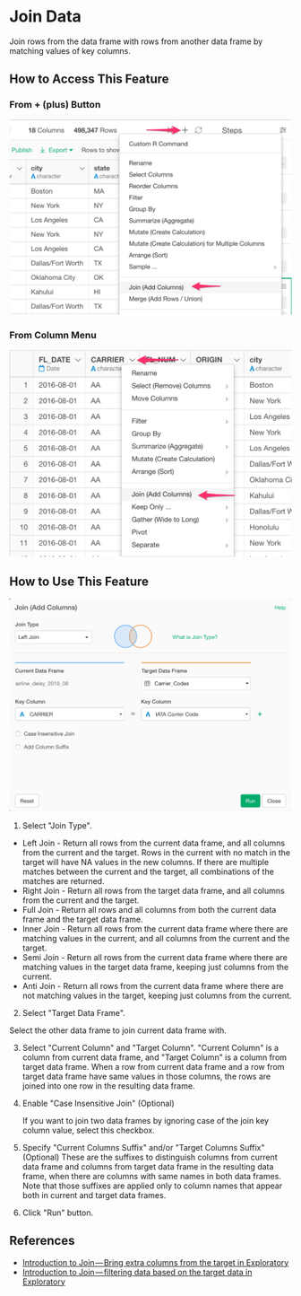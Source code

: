 # Join Data

Join rows from the data frame with rows from another data frame by matching values of key columns.

## How to Access This Feature

### From + (plus) Button
![](images/command-join-df-menu.png)

### From Column Menu

![](images/command-join-column-menu.png)

## How to Use This Feature

![](images/join.png)

1. Select "Join Type".

  * Left Join - Return all rows from the current data frame, and all columns from the current and the target. Rows in the current with no match in the target will have NA values in the new columns. If there are multiple matches between the current and the target, all combinations of the matches are returned.
  * Right Join - Return all rows from the target data frame, and all columns from the current and the target.
  * Full Join - Return all rows and all columns from both the current data frame and the target data frame.
  * Inner Join - Return all rows from the current data frame where there are matching values in the current, and all columns from the current and the target.
  * Semi Join - Return all rows from the current data frame where there are matching values in the target data frame, keeping just columns from the current.
  * Anti Join - Return all rows from the current data frame where there are not matching values in the target, keeping just columns from the current.

2. Select "Target Data Frame".

  Select the other data frame to join current data frame with.

3. Select "Current Column" and "Target Column".
  "Current Column" is a column from current data frame, and "Target Column" is a column from target data frame. When a row from current data frame and a row from target data frame have same values in those columns, the rows are joined into one row in the resulting data frame.

4. Enable "Case Insensitive Join" (Optional)

   If you want to join two data frames by ignoring case of the join key column value, select this checkbox. 

5. Specify "Current Columns Suffix" and/or "Target Columns Suffix" (Optional)
  These are the suffixes to distinguish columns from current data frame and columns from target data frame in the resulting data frame, when there are columns with same names in both data frames. Note that those suffixes are applied only to column names that appear both in current and target data frames.

6. Click "Run" button.

## References
* [Introduction to Join — Bring extra columns from the target in Exploratory](https://blog.exploratory.io/introduction-to-join-bring-extra-columns-from-the-target-in-exploratory-1ec585ec2cf1)
* [Introduction to Join — filtering data based on the target data in Exploratory](https://blog.exploratory.io/introduction-to-join-filtering-data-based-on-the-target-data-in-exploratory-eedbd7b39d0a)
